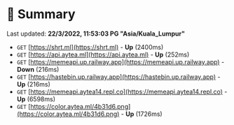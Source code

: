 # 📖 Summary
Last updated: **22/3/2022, 11:53:03 PG "Asia/Kuala_Lumpur"**

- `GET` [https://shrt.ml](https://shrt.ml) - **Up** (2400ms)
- `GET` [https://api.aytea.ml](https://api.aytea.ml) - **Up** (252ms)
- `GET` [https://memeapi.up.railway.app](https://memeapi.up.railway.app) - **Down** (216ms)
- `GET` [https://hastebin.up.railway.app](https://hastebin.up.railway.app) - **Up** (216ms)
- `GET` [https://memeapi.aytea14.repl.co](https://memeapi.aytea14.repl.co) - **Up** (6598ms)
- `GET` [https://color.aytea.ml/4b31d6.png](https://color.aytea.ml/4b31d6.png) - **Up** (1726ms)
